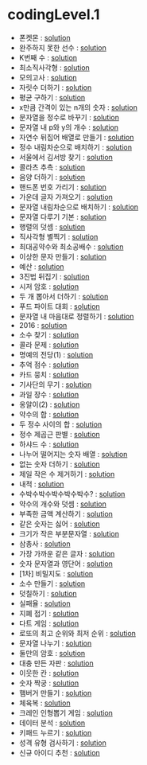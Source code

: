 # codingLevel.1
- 폰켓몬 : [solution](https://github.com/devrootlee/coding_test_practice/blob/master/src/codingtest/programmers/coding/codingLevel1/phoneketmon.java)
- 완주하지 못한 선수 : [solution](https://github.com/devrootlee/coding_test_practice/blob/master/src/codingtest/programmers/coding/codingLevel1/athletes_who_did_not_finish_the_race.java)
- K번째 수 : [solution](https://github.com/devrootlee/coding_test_practice/blob/master/src/codingtest/programmers/coding/codingLevel1/kth_number.java)
- 최소직사각형 : [solution](https://github.com/devrootlee/coding_test_practice/blob/master/src/codingtest/programmers/coding/codingLevel1/minimum_rectangle.java)
- 모의고사 : [solution](https://github.com/devrootlee/coding_test_practice/blob/master/src/codingtest/programmers/coding/codingLevel1/mock_exam.java)
- 자릿수 더하기 : [solution](https://github.com/devrootlee/coding_test_practice/blob/master/src/codingtest/programmers/coding/codingLevel1/add_digits.java)
- 평균 구하기 : [solution](https://github.com/devrootlee/coding_test_practice/blob/master/src/codingtest/programmers/coding/codingLevel1/find_the_average.java)
- x만큼 간격이 있는 n개의 숫자 : [solution](https://github.com/devrootlee/coding_test_practice/blob/master/src/codingtest/programmers/coding/codingLevel1/n_numbers_spaced_apart_by_x.java)
- 문자열을 정수로 바꾸기 : [solution](https://github.com/devrootlee/coding_test_practice/blob/master/src/codingtest/programmers/coding/codingLevel1/convert_string_to_integer.java)
- 문자열 내 p와 y의 개수 : [solution](https://github.com/devrootlee/coding_test_practice/blob/master/src/codingtest/programmers/coding/codingLevel1/number_of_p_and_y_in_string.java)
- 자연수 뒤집어 배열로 만들기 : [solution](https://github.com/devrootlee/coding_test_practice/blob/master/src/codingtest/programmers/coding/codingLevel1/flip_natural_numbers_into_array.java)
- 정수 내림차순으로 배치하기 : [solution](https://github.com/devrootlee/coding_test_practice/blob/master/src/codingtest/programmers/coding/codingLevel1/sort_by_integer_in_descending_order.java)
- 서울에서 김서방 찾기 : [solution](https://github.com/devrootlee/coding_test_practice/blob/master/src/codingtest/programmers/coding/codingLevel1/find_kim_seobang_in_Seoul.java)
- 콜라츠 추측 : [solution](https://github.com/devrootlee/coding_test_practice/blob/master/src/codingtest/programmers/coding/codingLevel1/colatz_guess.java)
- 음양 더하기 : [solution](https://github.com/devrootlee/coding_test_practice/blob/master/src/codingtest/programmers/coding/codingLevel1/yin_yang_plus.java)
- 핸드폰 번호 가리기 : [solution](https://github.com/devrootlee/coding_test_practice/blob/master/src/codingtest/programmers/coding/codingLevel1/hide_your_cell_phone_number.java)
- 가운데 글자 가져오기 : [solution](https://github.com/devrootlee/coding_test_practice/blob/master/src/codingtest/programmers/coding/codingLevel1/get_middle_letter.java)
- 문자열 내림차순으로 배치하기 : [solution](https://github.com/devrootlee/coding_test_practice/blob/master/src/codingtest/programmers/coding/codingLevel1/arrange_strings_in_descending_order.java)
- 문자열 다루기 기본 : [solution](https://github.com/devrootlee/coding_test_practice/blob/master/src/codingtest/programmers/coding/codingLevel1/string_handling_basics.java)
- 행렬의 덧셈 : [solution](https://github.com/devrootlee/coding_test_practice/blob/master/src/codingtest/programmers/coding/codingLevel1/matrix_addition.java)
- 직사각형 별찍기 : [solution](https://github.com/devrootlee/coding_test_practice/blob/master/src/codingtest/programmers/coding/codingLevel1/rectangular_star.java)
- 최대공약수와 최소공배수 : [solution](https://github.com/devrootlee/coding_test_practice/blob/master/src/codingtest/programmers/coding/codingLevel1/greatest_common_divisor_and_least_common_multiple.java)
- 이상한 문자 만들기 : [solution](https://github.com/devrootlee/coding_test_practice/blob/master/src/codingtest/programmers/coding/codingLevel1/create_strange_characters.java)
- 예산 : [solution](https://github.com/devrootlee/coding_test_practice/blob/master/src/codingtest/programmers/coding/codingLevel1/budget.java)
- 3진법 뒤집기 : [solution](https://github.com/devrootlee/coding_test_practice/blob/master/src/codingtest/programmers/coding/codingLevel1/ternary_reversal.java)
- 시저 암호 : [solution](https://github.com/devrootlee/coding_test_practice/blob/master/src/codingtest/programmers/coding/codingLevel1/caesar_cipher.java)
- 두 개 뽑아서 더하기 : [solution](https://github.com/devrootlee/coding_test_practice/blob/master/src/codingtest/programmers/coding/codingLevel1/take_two_and_add_them.java)
- 푸드 파이트 대회 : [solution](https://github.com/devrootlee/coding_test_practice/blob/master/src/codingtest/programmers/coding/codingLevel1/food_fighting_competition.java)
- 문자열 내 마음대로 정렬하기 : [solution](https://github.com/devrootlee/coding_test_practice/blob/master/src/codingtest/programmers/coding/codingLevel1/sort_strings_however_you_want.java)
- 2016 : [solution](https://github.com/devrootlee/coding_test_practice/blob/master/src/codingtest/programmers/coding/codingLevel1/year_2016.java)
- 소수 찾기 : [solution](https://github.com/devrootlee/coding_test_practice/blob/master/src/codingtest/programmers/coding/codingLevel1/find_prime_numbers.java)
- 콜라 문제 : [solution](https://github.com/devrootlee/coding_test_practice/blob/master/src/codingtest/programmers/coding/codingLevel1/cola_problem.java)
- 명예의 전당(1) : [solution](https://github.com/devrootlee/coding_test_practice/blob/master/src/codingtest/programmers/coding/codingLevel1/hall_of_fame1.java)
- 추억 점수 : [solution](https://github.com/devrootlee/coding_test_practice/blob/master/src/codingtest/programmers/coding/codingLevel1/memory_score.java)
- 카드 뭉치 : [solution](https://github.com/devrootlee/coding_test_practice/blob/master/src/codingtest/programmers/coding/codingLevel1/pack_of_card.java)
- 기사단의 무기 : [solution](https://github.com/devrootlee/coding_test_practice/blob/master/src/codingtest/programmers/coding/codingLevel1/knights_weapon.java)
- 과일 장수 : [solution](https://github.com/devrootlee/coding_test_practice/blob/master/src/codingtest/programmers/coding/codingLevel1/fruiterer.java)
- 옹알이(2) : [solution](https://github.com/devrootlee/coding_test_practice/blob/master/src/codingtest/programmers/coding/codingLevel1/babbling2.java)
- 약수의 합 : [solution](https://github.com/devrootlee/coding_test_practice/blob/master/src/codingtest/programmers/coding/codingLevel1/sum_of_divisors.java)
- 두 정수 사이의 합 : [solution](https://github.com/devrootlee/coding_test_practice/blob/master/src/codingtest/programmers/coding/codingLevel1/sum_between_two_integers.java)
- 정수 제곱근 판별 : [solution](https://github.com/devrootlee/coding_test_practice/blob/master/src/codingtest/programmers/coding/codingLevel1/determine_integer_square_root.java) 
- 하샤드 수 : [solution](https://github.com/devrootlee/coding_test_practice/blob/master/src/codingtest/programmers/coding/codingLevel1/harshad_number.java)
- 나누어 떨어지는 숫자 배열 : [solution](https://github.com/devrootlee/coding_test_practice/blob/master/src/codingtest/programmers/coding/codingLevel1/array_of_numbers_that_fall_apart.java)
- 없는 숫자 더하기 : [solution](https://github.com/devrootlee/coding_test_practice/blob/master/src/codingtest/programmers/coding/codingLevel1/array_of_numbers_that_fall_apart.java)
- 제일 작은 수 제거하기 : [solution](https://github.com/devrootlee/coding_test_practice/blob/master/src/codingtest/programmers/coding/codingLevel1/eliminate_the_smallest_number.java)
- 내적 : [solution](https://github.com/devrootlee/coding_test_practice/blob/master/src/codingtest/programmers/coding/codingLevel1/dot_product.java)
- 수박수박수박수박수박수? : [solution](https://github.com/devrootlee/coding_test_practice/blob/master/src/codingtest/programmers/coding/codingLevel1/subaksubaksubaksubaksubaksu.java)
- 약수의 개수와 덧셈 : [solution](https://github.com/devrootlee/coding_test_practice/blob/master/src/codingtest/programmers/coding/codingLevel1/number_of_factors_and_addition.java)
- 부족한 금액 계산하기 : [solution](https://github.com/devrootlee/coding_test_practice/blob/master/src/codingtest/programmers/coding/codingLevel1/calculate_your_shortfall.java)
- 같은 숫자는 싫어 : [solution](https://github.com/devrootlee/coding_test_practice/blob/master/src/codingtest/programmers/coding/codingLevel1/i_dont_like_same_numbers.java)
- 크기가 작은 부분문자열 : [solution](https://github.com/devrootlee/coding_test_practice/blob/master/src/codingtest/programmers/coding/codingLevel1/small_substring.java)
- 삼총사 : [solution](https://github.com/devrootlee/coding_test_practice/blob/master/src/codingtest/programmers/coding/codingLevel1/three_musketeers.java)
- 가장 가까운 같은 글자 : [solution](https://github.com/devrootlee/coding_test_practice/blob/master/src/codingtest/programmers/coding/codingLevel1/closest_same_letter.java)
- 숫자 문자열과 영단어 : [solution](https://github.com/devrootlee/coding_test_practice/blob/master/src/codingtest/programmers/coding/codingLevel1/numeric_strings_and_english_words.java)
- [1차] 비밀지도 : [solution](https://github.com/devrootlee/coding_test_practice/blob/master/src/codingtest/programmers/coding/codingLevel1/secret_map.java)
- 소수 만들기 : [solution](https://github.com/devrootlee/coding_test_practice/blob/master/src/codingtest/programmers/coding/codingLevel1/make_prime_number.java)
- 덧칠하기 : [solution](https://github.com/devrootlee/coding_test_practice/blob/master/src/codingtest/programmers/coding/codingLevel1/apply_more_paint.java)
- 실패율 : [solution](https://github.com/devrootlee/coding_test_practice/blob/master/src/codingtest/programmers/coding/codingLevel1/failure_rate.java)
- 지폐 접기 : [solution](https://github.com/devrootlee/coding_test_practice/blob/master/src/codingtest/programmers/coding/codingLevel1/backnote_folding.java)
- 다트 게임 : [solution](https://github.com/devrootlee/coding_test_practice/blob/master/src/codingtest/programmers/coding/codingLevel1/dart_game.java)
- 로또의 최고 순위와 최저 순위 : [solution](https://github.com/devrootlee/coding_test_practice/blob/master/src/codingtest/programmers/coding/codingLevel1/highest_and_lowest_lotto_rankings.java)
- 문자열 나누기 : [solution](https://github.com/devrootlee/coding_test_practice/blob/master/src/codingtest/programmers/coding/codingLevel1/split_string.java)
- 둘만의 암호 : [solution](https://github.com/devrootlee/coding_test_practice/blob/master/src/codingtest/programmers/coding/codingLevel1/our_password.java)
- 대충 만든 자판 : [solution](https://github.com/devrootlee/coding_test_practice/blob/master/src/codingtest/programmers/coding/codingLevel1/a_roughly_made_keyboard.java)
- 이웃한 칸 : [solution](https://github.com/devrootlee/coding_test_practice/blob/master/src/codingtest/programmers/coding/codingLevel1/neighboring_khan.java)
- 숫자 짝궁 : [solution](https://github.com/devrootlee/coding_test_practice/blob/master/src/codingtest/programmers/coding/codingLevel1/number_partner.java)
- 햄버거 만들기 : [solution](https://github.com/devrootlee/coding_test_practice/blob/master/src/codingtest/programmers/coding/codingLevel1/make_hamburger.java)
- 체육복 : [solution](https://github.com/devrootlee/coding_test_practice/blob/master/src/codingtest/programmers/coding/codingLevel1/gym_clothes.java)
- 크레인 인형뽑기 게임 : [solution](https://github.com/devrootlee/coding_test_practice/blob/master/src/codingtest/programmers/coding/codingLevel1/crane_claw_game.java)
- 데이터 분석 : [solution](https://github.com/devrootlee/coding_test_practice/blob/master/src/codingtest/programmers/coding/codingLevel1/data_analysis.java)
- 키패드 누르기 : [solution](https://github.com/devrootlee/coding_test_practice/blob/master/src/codingtest/programmers/coding/codingLevel1/pressing_the_keypad.java)
- 성격 유형 검사하기 : [solution](https://github.com/devrootlee/coding_test_practice/blob/master/src/codingtest/programmers/coding/codingLevel1/test_personality_type.java)
- 신규 아이디 추천 : [solution](https://github.com/devrootlee/coding_test_practice/blob/master/src/codingtest/programmers/coding/codingLevel1/new_id_recommendation.java)